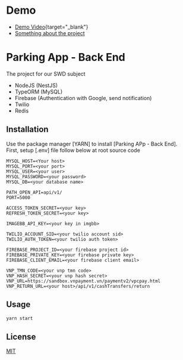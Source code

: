 # Demo
- [Demo Video](https://youtu.be/ayvu2b3eBoM){target="_blank"}
- [Something about the project]()

# Parking App - Back End

The project for our SWD subject

- NodeJS (NestJS)
- TypeORM (MySQL)
- Firebase (Authentication with Google, send notification)
- Twilio
- Redis

## Installation

Use the package manager [YARN] to install [Parking APp - Back End].\
First, setup [.env] file follow below at root source code
```
MYSQL_HOST=<Your host>
MYSQL_PORT=<your port>
MYSQL_USER=<your user>
MYSQL_PASSWORD=<your password>
MYSQL_DB=<your database name>

PATH_OPEN_API=api/v1/
PORT=5000

ACCESS_TOKEN_SECRET=<your key>
REFRESH_TOKEN_SECRET=<your key>

IMAGEBB_API_KEY=<your key in imgbb>

TWILIO_ACCOUNT_SID=<your twilio account sid>
TWILIO_AUTH_TOKEN=<your twilio auth token>

FIREBASE_PROJECT_ID=<your firebase project id>
FIREBASE_PRIVATE_KEY=<your firebase private key>
FIREBASE_CLIENT_EMAIL=<your firebase client email>

VNP_TMN_CODE=<your vnp tmn code>
VNP_HASH_SECRET=<your vnp hash secret>
VNP_URL=https://sandbox.vnpayment.vn/paymentv2/vpcpay.html
VNP_RETURN_URL=<your host>/api/v1/cashTransfers/return
```

## Usage

```bash
yarn start
```
## License
[MIT](https://choosealicense.com/licenses/mit/)
